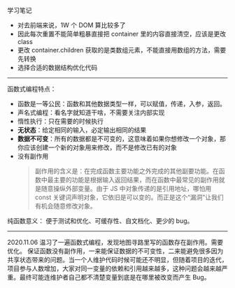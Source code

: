 学习笔记

-   对去前端来说，1W 个 DOM 算比较多了
-   因此每次重置不能简单粗暴直接把 container 里的内容直接清空，应该是更改 class
-   更改 container.children 获取的是类数组元素，不能直接用数组的方法，需要先转换
-   选择合适的数据结构优化代码

---

函数式编程特点：

-   函数是一等公民：函数和其他数据类型一样，可以赋值，传递，入参，返回。
-   声名式编程：看名字就知道干啥，不需要关注内部实现
-   惰性执行：只在需要的时候执行
-   **无状态**：给定相同的输入，必定输出相同的结果
-   **数据不可变**：所有的数据都是不可变的，这意味着如果你想修改一个对象，那你应该创建一个新的对象用来修改，而不是修改已有的对象
-   没有副作用
    > 副作用的含义是：在完成函数主要功能之外完成的其他副要功能。在函数中最主要的功能是根据输入返回结果，而在函数中最常见的副作用就是随意操纵外部变量。由于 JS 中对象传递的是引用地址，哪怕用 const 关键词声明对象，它依旧是可以变的。而正是这个“漏洞”让我们有机会随意修改对象。

纯函数意义： 便于测试和优化、可缓存性、自文档化、更少的 bug。

---

2020.11.06
温习了一遍函数式编程，发现地图寻路里写的函数存在副作用。需要优化。
保证函数没有副作用，一来能保证数据的不可变性，二来能避免很多因为共享状态带来的问题。当一个人维护代码时候可能还不明显，但随着项目的迭代，项目参与人数增加，大家对同一变量的依赖和引用越来越多，这种问题会越来越严重。最终可能连维护者自己都不清楚变量到底是在哪里被改变而产生 Bug。
